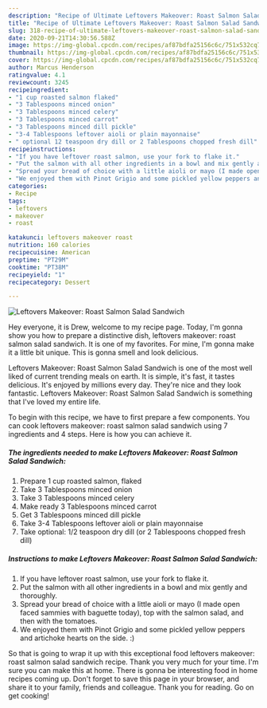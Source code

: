 ```yaml
---
description: "Recipe of Ultimate Leftovers Makeover: Roast Salmon Salad Sandwich"
title: "Recipe of Ultimate Leftovers Makeover: Roast Salmon Salad Sandwich"
slug: 318-recipe-of-ultimate-leftovers-makeover-roast-salmon-salad-sandwich
date: 2020-09-21T14:30:56.588Z
image: https://img-global.cpcdn.com/recipes/af87bdfa25156c6c/751x532cq70/leftovers-makeover-roast-salmon-salad-sandwich-recipe-main-photo.jpg
thumbnail: https://img-global.cpcdn.com/recipes/af87bdfa25156c6c/751x532cq70/leftovers-makeover-roast-salmon-salad-sandwich-recipe-main-photo.jpg
cover: https://img-global.cpcdn.com/recipes/af87bdfa25156c6c/751x532cq70/leftovers-makeover-roast-salmon-salad-sandwich-recipe-main-photo.jpg
author: Marcus Henderson
ratingvalue: 4.1
reviewcount: 3245
recipeingredient:
- "1 cup roasted salmon flaked"
- "3 Tablespoons minced onion"
- "3 Tablespoons minced celery"
- "3 Tablespoons minced carrot"
- "3 Tablespoons minced dill pickle"
- "3-4 Tablespoons leftover aioli or plain mayonnaise"
- " optional 12 teaspoon dry dill or 2 Tablespoons chopped fresh dill"
recipeinstructions:
- "If you have leftover roast salmon, use your fork to flake it."
- "Put the salmon with all other ingredients in a bowl and mix gently and thoroughly."
- "Spread your bread of choice with a little aioli or mayo (I made open faced sammies with baguette today), top with the salmon salad, and then with the tomatoes."
- "We enjoyed them with Pinot Grigio and some pickled yellow peppers and artichoke hearts on the side. :)"
categories:
- Recipe
tags:
- leftovers
- makeover
- roast

katakunci: leftovers makeover roast 
nutrition: 160 calories
recipecuisine: American
preptime: "PT29M"
cooktime: "PT38M"
recipeyield: "1"
recipecategory: Dessert

---
```



![Leftovers Makeover: Roast Salmon Salad Sandwich](https://img-global.cpcdn.com/recipes/af87bdfa25156c6c/751x532cq70/leftovers-makeover-roast-salmon-salad-sandwich-recipe-main-photo.jpg)

Hey everyone, it is Drew, welcome to my recipe page. Today, I'm gonna show you how to prepare a distinctive dish, leftovers makeover: roast salmon salad sandwich. It is one of my favorites. For mine, I'm gonna make it a little bit unique. This is gonna smell and look delicious.

Leftovers Makeover: Roast Salmon Salad Sandwich is one of the most well liked of current trending meals on earth. It is simple, it's fast, it tastes delicious. It's enjoyed by millions every day. They're nice and they look fantastic. Leftovers Makeover: Roast Salmon Salad Sandwich is something that I've loved my entire life.




To begin with this recipe, we have to first prepare a few components. You can cook leftovers makeover: roast salmon salad sandwich using 7 ingredients and 4 steps. Here is how you can achieve it.

<!--inarticleads1-->

##### The ingredients needed to make Leftovers Makeover: Roast Salmon Salad Sandwich:

1. Prepare 1 cup roasted salmon, flaked
1. Take 3 Tablespoons minced onion
1. Take 3 Tablespoons minced celery
1. Make ready 3 Tablespoons minced carrot
1. Get 3 Tablespoons minced dill pickle
1. Take 3-4 Tablespoons leftover aioli or plain mayonnaise
1. Take  optional: 1/2 teaspoon dry dill (or 2 Tablespoons chopped fresh dill)




<!--inarticleads2-->

##### Instructions to make Leftovers Makeover: Roast Salmon Salad Sandwich:

1. If you have leftover roast salmon, use your fork to flake it.
1. Put the salmon with all other ingredients in a bowl and mix gently and thoroughly.
1. Spread your bread of choice with a little aioli or mayo (I made open faced sammies with baguette today), top with the salmon salad, and then with the tomatoes.
1. We enjoyed them with Pinot Grigio and some pickled yellow peppers and artichoke hearts on the side. :)




So that is going to wrap it up with this exceptional food leftovers makeover: roast salmon salad sandwich recipe. Thank you very much for your time. I'm sure you can make this at home. There is gonna be interesting food in home recipes coming up. Don't forget to save this page in your browser, and share it to your family, friends and colleague. Thank you for reading. Go on get cooking!
